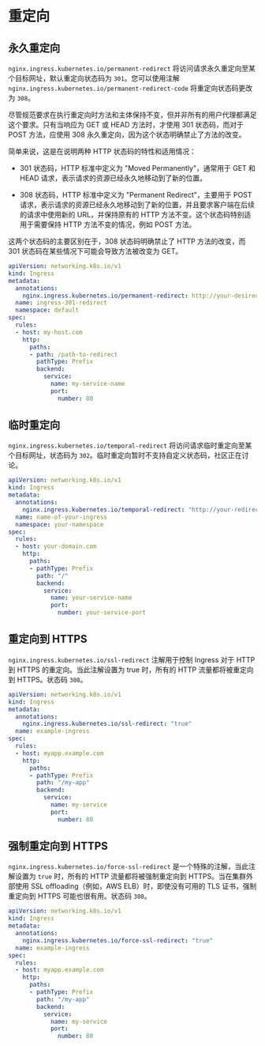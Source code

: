 # 重定向

## 永久重定向

`nginx.ingress.kubernetes.io/permanent-redirect` 将访问请求永久重定向至某个目标网址，默认重定向状态码为 `301`。您可以使用注解 `nginx.ingress.kubernetes.io/permanent-redirect-code` 将重定向状态码更改为 `308`。

尽管规范要求在执行重定向时方法和主体保持不变，但并非所有的用户代理都满足这个要求。只有当响应为 GET 或 HEAD 方法时，才使用 301 状态码，而对于 POST 方法，应使用 308 永久重定向，因为这个状态明确禁止了方法的改变。

简单来说，这是在说明两种 HTTP 状态码的特性和适用情况：

* 301 状态码，HTTP 标准中定义为 "Moved Permanently"，通常用于 GET 和 HEAD 请求，表示请求的资源已经永久地移动到了新的位置。

* 308 状态码，HTTP 标准中定义为 "Permanent Redirect"，主要用于 POST 请求，表示请求的资源已经永久地移动到了新的位置，并且要求客户端在后续的请求中使用新的 URL，并保持原有的 HTTP 方法不变。这个状态码特别适用于需要保持 HTTP 方法不变的情况，例如 POST 方法。

这两个状态码的主要区别在于，308 状态码明确禁止了 HTTP 方法的改变，而 301 状态码在某些情况下可能会导致方法被改变为 GET。

```yaml
apiVersion: networking.k8s.io/v1
kind: Ingress
metadata:
  annotations:
    nginx.ingress.kubernetes.io/permanent-redirect: http://your-desired-url.com
  name: ingress-301-redirect
  namespace: default
spec:
  rules:
  - host: my-host.com
    http:
      paths:
      - path: /path-to-redirect
        pathType: Prefix
        backend:
          service:
            name: my-service-name
            port:
              number: 80
```

## 临时重定向

`nginx.ingress.kubernetes.io/temporal-redirect` 将访问请求临时重定向至某个目标网址，状态码为 `302`。临时重定向暂时不支持自定义状态码，社区正在讨论。

```yaml
apiVersion: networking.k8s.io/v1
kind: Ingress
metadata:
  annotations:
    nginx.ingress.kubernetes.io/temporal-redirect: "http://your-redirect-url.com"
  name: name-of-your-ingress
  namespace: your-namespace
spec:
  rules:
  - host: your-domain.com
    http:
      paths:
      - pathType: Prefix
        path: "/"
        backend:
          service:
            name: your-service-name
            port:
              number: your-service-port
```

## 重定向到 HTTPS

`nginx.ingress.kubernetes.io/ssl-redirect` 注解用于控制 Ingress 对于 HTTP 到 HTTPS 的重定向。当此注解设置为 true 时，所有的 HTTP 流量都将被重定向到 HTTPS。状态码 `308`。

```yaml
apiVersion: networking.k8s.io/v1
kind: Ingress
metadata:
  annotations:
    nginx.ingress.kubernetes.io/ssl-redirect: "true"
  name: example-ingress
spec:
  rules:
  - host: myapp.example.com
    http:
      paths:
      - pathType: Prefix
        path: "/my-app"
        backend:
          service:
            name: my-service
            port:
              number: 80
```

## 强制重定向到 HTTPS

`nginx.ingress.kubernetes.io/force-ssl-redirect` 是一个特殊的注解，当此注解设置为 `true` 时，所有的 HTTP 流量都将被强制重定向到 HTTPS。当在集群外部使用 SSL offloading（例如，AWS ELB）时，即使没有可用的 TLS 证书，强制重定向到 HTTPS 可能也很有用。状态码 `308`。

```yaml
apiVersion: networking.k8s.io/v1
kind: Ingress
metadata:
  annotations:
    nginx.ingress.kubernetes.io/force-ssl-redirect: "true"
  name: example-ingress
spec:
  rules:
  - host: myapp.example.com
    http:
      paths:
      - pathType: Prefix
        path: "/my-app"
        backend:
          service:
            name: my-service
            port:
              number: 80
```
